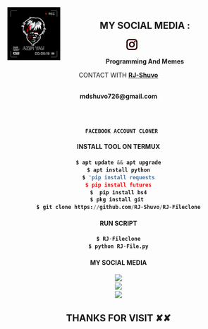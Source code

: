 <img src="https://github.com/Azim-vau/Azim-vau/blob/main/IMAGE/azimvau.gif" width="120" height="120" align="left">
<center>
  
  
 
   ##  MY SOCIAL MEDIA : <br>

<a href="https://Instagram.com/rj.shuvoh4ck3r" target="_blank"><img src="https://github.com/Azim-vau/Azim-vau/blob/main/IMAGE/instagram.png" alt="alt text" width="25" height="25"></a> 
&nbsp;&nbsp;     &nbsp;&nbsp;    &nbsp;&nbsp;   &nbsp;&nbsp;   &nbsp;&nbsp;
  
____Programming And Memes____

CONTACT WITH <a href="https://github.com/RJ-Shuvo"><b>RJ-Shuvo </a> </br><br>
<p>mdshuvo726@gmail.com</p>  <br> <br> 


      FACEBOOK ACCOUNT CLONER
</p>
  
#### INSTALL TOOL ON TERMUX
```python
$ apt update && apt upgrade
$ apt install python
$ 'pip install requests
$ pip install futures
$  pip install bs4
$ pkg install git 
$ git clone https://github.com/RJ-Shuvo/RJ-Fileclone
```
#### RUN SCRIPT
```python
$ RJ-Fileclone
$ python RJ-File.py
```


#### MY SOCIAL MEDIA

[![](https://img.shields.io/badge/Github-black?logo=Github&logoColor=red&labelColor=black)](https://github.com/RJ-Shuvo) <br>
[![](https://img.shields.io/badge/Facebook-black?logo=Facebook&logoColor=red&labelColor=black)](https://www.facebook.com/profile.php?id=100016871460122) <br>
[![](https://img.shields.io/badge/Instagram-black?logo=Instagram&logoColor=red&labelColor=black)](https://www.instagram.com/rj.shuvo.h4ck3r) <br>


<h2> THANKS FOR VISIT ✘✘ <h2\>
